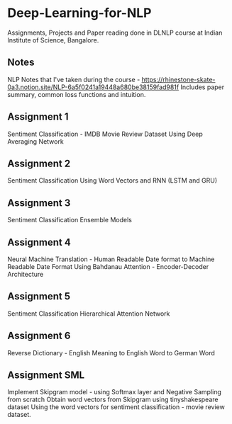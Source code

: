 # Deep-Learning-for-NLP

Assignments, Projects and Paper reading done in DLNLP course at Indian Institute of Science, Bangalore.

## Notes
NLP Notes that I've taken during the course - https://rhinestone-skate-0a3.notion.site/NLP-6a5f0241a19448a680be38159fad981f
Includes paper summary, common loss functions and intuition.

## Assignment 1 
Sentiment Classification - IMDB Movie Review Dataset
Using Deep Averaging Network

## Assignment 2 
Sentiment Classification
Using Word Vectors and RNN (LSTM and GRU)

## Assignment 3
Sentiment Classification
Ensemble Models

## Assignment 4
Neural Machine Translation - Human Readable Date format to Machine Readable Date Format
Using Bahdanau Attention - Encoder-Decoder Architecture

## Assignment 5 
Sentiment Classification
Hierarchical Attention Network

## Assignment 6
Reverse Dictionary - English Meaning to English Word to German Word

## Assignment SML
Implement Skipgram model - using Softmax layer and Negative Sampling from scratch
Obtain word vectors from Skipgram using tinyshakespeare dataset
Using the word vectors for sentiment classification - movie review dataset.
